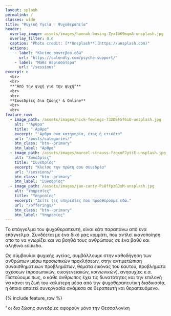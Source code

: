 ```yaml
---
layout: splash
permalink: /
classes: wide
title: "Ψυχική Υγεία ♡ Ψυχοθεραπεία"
header:
  overlay_image: assets/images/hannah-busing-Zyx1bK9mqmA-unsplash.jpg
  overlay_filter: 0.6
  caption: "Photo credit: [**Unsplash**](https://unsplash.com)"
  actions:
    - label: "Κλείσε ραντεβού εδώ"
      url: "https://calendly.com/psyche-support/"
    - label: "Μάθε περισσότερα"
      url: "/sessions"
excerpt: >
  <br>
  <br>
  **"Από την ψυχή για την ψυχή"**
  <br>
  <br>
  **Συνεδρίες δια ζώσης¹ & Online**
  <br>  
  <br>
feature_row:
  - image_path: /assets/images/nick-fewings-732DEF5f6iU-unsplash.jpg
    alt: "'Αρθρα"
    title: "'Αρθρα"
    excerpt: "'Αρθρα ανα κατηγορία, έτος ή ετικέτα"
    url: "/posts/categories/"
    btn_class: "btn--primary"
    btn_label: "Αρθρα"
  - image_path: /assets/images/marcel-strauss-fzqxoFJytiE-unsplash.jpg
    alt: "Συνεδρίες"
    title: "Συνεδρίες"
    excerpt: "Κλείσε την πρώτη σου συνεδρία"
    url: "/sessions/"
    btn_class: "btn--primary"
    btn_label: "Συνεδρίες"
  - image_path: /assets/images/jan-canty-Ps8ffpzGJxM-unsplash.jpg
    alt: "Υπηρεσίες"
    title: "Υπηρεσίες"
    excerpt: "Δείτε τις υπηρεσίες που προσθέρουμε εδώ."
    url: "/offerings/"
    btn_class: "btn--primary"
    btn_label: "Υπηρεσίες"
---
```


Το επάγγελμα του ψυχοθεραπευτή, είναι κάτι παραπάνω από ένα επάγγελμα. Συνδέεται με ένα δικό μας κομμάτι, που αντλεί ικανοποίηση απο το να γνωρίζει και να βοηθά τους ανθρώπους σε ένα βαθύ και αληθινό επίπεδο.

Ως σύμβουλοι ψυχικής υγείας, συμβάλλουμε στην καθοδήγηση των ανθρώπων μέσω προσωπικών προκλήσεων, στην αντιμετώπιση συναισθηματικών προβλημάτων, θέματα εικόνας του εαυτού, προβλήματα σχέσεων (προσωπικών, οικογενειακών, κοινωνικών), ανησυχίες κ.α. Πιστεύουμε πως, ο κάθε άνθρωπος έχει τις δυνατότητες και την επιλογή να κάνει τη ζωή του καλύτερη μέσα από την ψυχοθεραπευτική διαδικασία, η όποια απαιτεί συνεργασία ανάμεσα σε θεραπευτή και θεραπευόμενο.

{% include feature_row %}

¹ οι δια ζώσης συνεδρίες αφορούν μόνο την Θεσσαλονίκη